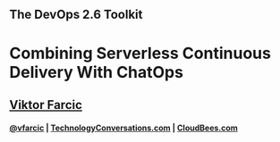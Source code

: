 <!-- .slide: class="center" -->
## The DevOps 2.6 Toolkit

# Combining Serverless Continuous Delivery With ChatOps

## [Viktor Farcic](http://technologyconversations.com/about/)

#### [@vfarcic](https://twitter.com/vfarcic) | [TechnologyConversations.com](http://technologyconversations.com) |  [CloudBees.com](https://www.cloudbees.com)
